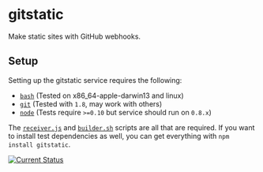 # gitstatic

Make static sites with GitHub webhooks.

## Setup

Setting up the gitstatic service requires the following:

 * [`bash`](http://www.gnu.org/software/bash/) (Tested on x86_64-apple-darwin13 and linux)
 * [`git`](http://git-scm.com/) (Tested with `1.8`, may work with others)
 * [`node`](http://nodejs.org/) (Tests require `>=0.10` but service should run on `0.8.x`)

The [`receiver.js`](https://github.com/tschaub/gitstatic/blob/master/receiver.js) and [`builder.sh`](https://github.com/tschaub/gitstatic/blob/master/builder.sh) scripts are all that are required.  If you want to install test dependencies as well, you can get everything with `npm install gitstatic`.

[![Current Status](https://secure.travis-ci.org/tschaub/gitstatic.png?branch=master)](https://travis-ci.org/tschaub/gitstatic)
